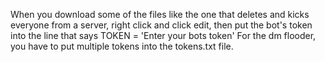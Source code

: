 When you download some of the files like the one that deletes and kicks everyone from a server, right click and click edit, then put the bot's token into the line that says TOKEN = 'Enter your bots token'
For the dm flooder, you have to put multiple tokens into the tokens.txt file.
